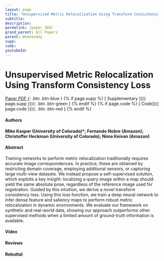 ```yaml
---
layout: page
title: "Unsupervised Metric Relocalization Using Transform Consistency Loss"
subtitle: 
description:
permalink: /paper_389/
grand_parent: All Papers
parent: Wednesday
supp: 
code: 
youtubeId: 
---
```


# Unsupervised Metric Relocalization Using Transform Consistency Loss

[<i class="fa fa-file-text-o" aria-hidden="true"></i> Paper PDF ](https://drive.google.com/file/d/14IYZ1oKJT3Uw1K9U8GB_AMcAMX-NqQJr/view){: .btn .btn-blue } {% if page.supp %} [<i class="fa fa-file-text-o" aria-hidden="true"></i> Supplementary ]({{ page.supp }}){: .btn .btn-green } {% endif %} {% if page.code %} [<i class="fa fa-github" aria-hidden="true"></i> Code]({{ page.code }}){: .btn .btn-red }
{% endif %}

#### Authors
**Mike Kasper (University of Colorado)*; Fernando Nobre (Amazon); Christoffer Heckman (University of Colorado); Nima Keivan (Amazon)**

#### Abstract
Training networks to perform metric relocalization traditionally requires accurate image correspondences. In practice, these are obtained by restricting domain coverage, employing additional sensors, or capturing large multi-view datasets. We instead propose a self-supervised solution, which exploits a key insight: localizing a query image within a map should yield the same absolute pose, regardless of the reference image used for registration. Guided by this intuition, we derive a novel transform consistency loss. Using this loss function, we train a deep neural network to infer dense feature and saliency maps to perform robust metric relocalization in dynamic environments.  We evaluate our framework on synthetic and real-world data, showing our approach outperforms other supervised methods when a limited amount of ground-truth information is available.

#### Video 

#### Reviews

#### Rebuttal
